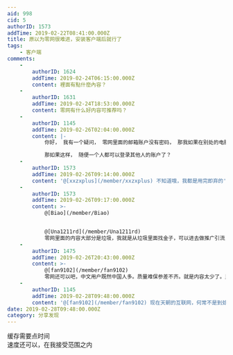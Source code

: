```yaml
---
aid: 998
cid: 5
authorID: 1573
addTime: 2019-02-22T08:41:00.000Z
title: 原以为零网很难进，安装客户端后就行了
tags:
    - 客户端
comments:
    -
        authorID: 1624
        addTime: 2019-02-24T06:15:00.000Z
        content: 裡面有點什麼內容？
    -
        authorID: 1631
        addTime: 2019-02-24T18:53:00.000Z
        content: 零网有什么好内容可推荐吗？
    -
        authorID: 1145
        addTime: 2019-02-26T02:04:00.000Z
        content: |-
            你好， 我有一个疑问， 零网里面的邮箱账户没有密码， 那我如果在别处的电脑登录我申请的零网用户， 也是不需要密码登录的么？

            那如果这样， 随便一个人都可以登录其他人的账户了？
    -
        authorID: 1573
        addTime: 2019-02-26T09:14:00.000Z
        content: '@[xxzxplus](/member/xxzxplus) 不知道哦，我都是用完即弃的'
    -
        authorID: 1573
        addTime: 2019-02-26T09:17:00.000Z
        content: >-
            @[Biao](/member/Biao)


            @[Una1211rd](/member/Una1211rd)
            零网里面的内容大部分是垃圾，我就是从垃圾里面找金子，可以进去做推广引流，没有限制。
    -
        authorID: 1475
        addTime: 2019-02-26T20:43:00.000Z
        content: >-
            @[fan9102](/member/fan9102)
            零网还可以吧，中文用户既然中国人多。质量难保参差不齐。就是内容太少了。里面也有少量高质量文章。
    -
        authorID: 1145
        addTime: 2019-02-28T09:48:00.000Z
        content: '@[fan9102](/member/fan9102) 现在天朝的互联网，何常不是到处是垃圾，你看朋友圈里面的文章，'
date: 2019-02-28T09:48:00.000Z
category: 分享发现
---
```


缓存需要点时间  
速度还可以，在我接受范围之内
